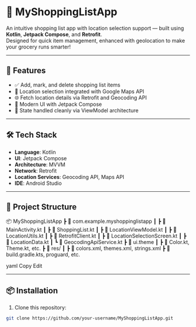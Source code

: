 # 🛒 MyShoppingListApp

An intuitive shopping list app with location selection support — built using **Kotlin**, **Jetpack Compose**, and **Retrofit**.  
Designed for quick item management, enhanced with geolocation to make your grocery runs smarter!

---

## 🚀 Features

- ✅ Add, mark, and delete shopping list items
- 📍 Location selection integrated with Google Maps API
- 🌐 Fetch location details via Retrofit and Geocoding API
- 🎨 Modern UI with Jetpack Compose
- 💾 State handled cleanly via ViewModel architecture

---

## 🛠️ Tech Stack

- **Language**: Kotlin  
- **UI**: Jetpack Compose  
- **Architecture**: MVVM  
- **Network**: Retrofit  
- **Location Services**: Geocoding API, Maps API  
- **IDE**: Android Studio

---

## 📁 Project Structure
📦 MyShoppingListApp
┣ 📁 com.example.myshoppinglistapp
┃ ┣ 📄 MainActivity.kt
┃ ┣ 📄 ShoppingList.kt
┃ ┣ 📄 LocationViewModel.kt
┃ ┣ 📄 LocationUtils.kt
┃ ┣ 📄 RetrofitClient.kt
┃ ┣ 📄 LocationSelectionScreen.kt
┃ ┣ 📄 LocationData.kt
┃ ┗ 📄 GeocodingApiService.kt
┣ 📁 ui.theme
┃ ┣ 📄 Color.kt, Theme.kt, etc.
┣ 📁 res/
┃ ┣ 📄 colors.xml, themes.xml, strings.xml
┣ 🧩 build.gradle.kts, proguard, etc.

yaml
Copy
Edit

---

## 📦 Installation

1. Clone this repository:

```bash
git clone https://github.com/your-username/MyShoppingListApp.git
